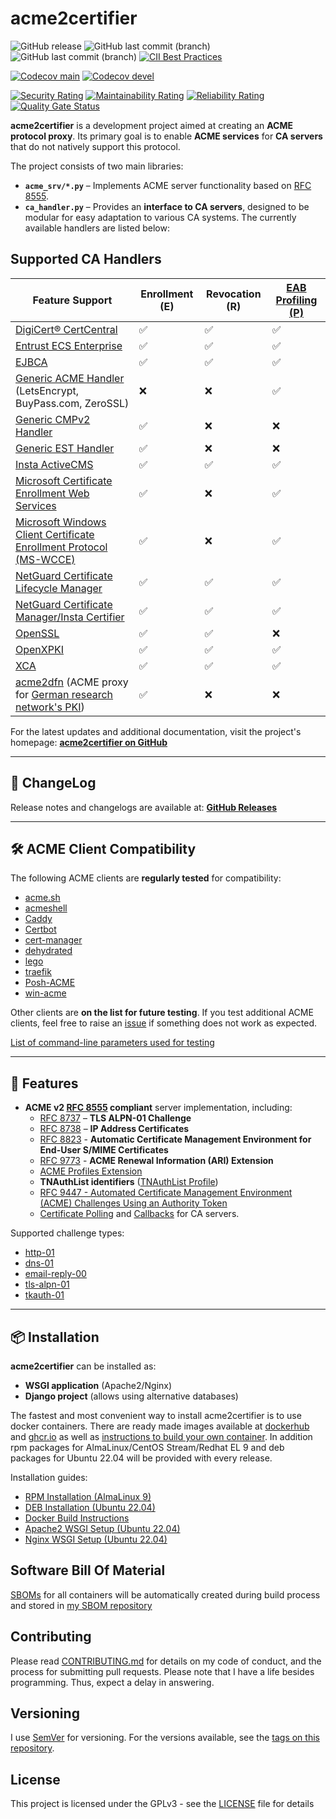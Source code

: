 <!-- markdownlint-disable MD013 -->

# acme2certifier

![GitHub release](https://img.shields.io/github/release/grindsa/acme2certifier.svg)
![GitHub last commit (branch)](https://img.shields.io/github/last-commit/grindsa/acme2certifier/master.svg?label=last%20commit%20into%20master)
![GitHub last commit (branch)](https://img.shields.io/github/last-commit/grindsa/acme2certifier/devel.svg?label=last%20commit%20into%20devel)
[![CII Best Practices](https://bestpractices.coreinfrastructure.org/projects/2581/badge)](https://bestpractices.coreinfrastructure.org/projects/2581)

[![Codecov main](https://img.shields.io/codecov/c/github/grindsa/acme2certifier/master?label=test%20coverage%20master)](https://app.codecov.io/gh/grindsa/acme2certifier/tree/master)
[![Codecov devel](https://img.shields.io/codecov/c/github/grindsa/acme2certifier/devel?label=test%20coverage%20devel)](https://app.codecov.io/gh/grindsa/acme2certifier/tree/devel)

[![Security Rating](https://sonarcloud.io/api/project_badges/measure?project=grindsa_acme2certifier&metric=security_rating)](https://sonarcloud.io/summary/overall?id=grindsa_acme2certifier)
[![Maintainability Rating](https://sonarcloud.io/api/project_badges/measure?project=grindsa_acme2certifier&metric=sqale_rating)](https://sonarcloud.io/summary/new_code?id=grindsa_acme2certifier)
[![Reliability Rating](https://sonarcloud.io/api/project_badges/measure?project=grindsa_acme2certifier&metric=reliability_rating)](https://sonarcloud.io/summary/overall?id=grindsa_acme2certifier)
[![Quality Gate Status](https://sonarcloud.io/api/project_badges/measure?project=grindsa_acme2certifier&metric=alert_status)](https://sonarcloud.io/summary/overall?id=grindsa_acme2certifier)

**acme2certifier** is a development project aimed at creating an **ACME protocol proxy**. Its primary goal is to enable **ACME services** for **CA servers** that do not natively support this protocol.

The project consists of two main libraries:

- **`acme_srv/*.py`** – Implements ACME server functionality based on [RFC 8555](https://tools.ietf.org/html/rfc8555).
- **`ca_handler.py`** – Provides an **interface to CA servers**, designed to be modular for easy adaptation to various CA systems.
  The currently available handlers are listed below:

## Supported CA Handlers

| Feature Support                                                                                                                                | Enrollment (E) | Revocation (R) | [EAB Profiling (P)](docs/eab_profiling.md) |
| ---------------------------------------------------------------------------------------------------------------------------------------------- | -------------- | -------------- | ------------------------------------------ |
| [DigiCert® CertCentral](docs/digicert.md)                                                                                                      | ✅             | ✅             | ✅                                         |
| [Entrust ECS Enterprise](docs/entrust.md)                                                                                                      | ✅             | ✅             | ✅                                         |
| [EJBCA](docs/ejbca.md)                                                                                                                         | ✅             | ✅             | ✅                                         |
| [Generic ACME Handler](docs/acme_ca.md) (LetsEncrypt, BuyPass.com, ZeroSSL)                                                                    | ❌             | ❌             | ✅                                         |
| [Generic CMPv2 Handler](docs/cmp.md)                                                                                                           | ✅             | ❌             | ❌                                         |
| [Generic EST Handler](docs/est.md)                                                                                                             | ✅             | ❌             | ❌                                         |
| [Insta ActiveCMS](docs/asa.md)                                                                                                                 | ✅             | ✅             | ✅                                         |
| [Microsoft Certificate Enrollment Web Services](docs/mscertsrv.md)                                                                             | ✅             | ❌             | ✅                                         |
| [Microsoft Windows Client Certificate Enrollment Protocol (MS-WCCE)](docs/mswcce.md)                                                           | ✅             | ❌             | ✅                                         |
| [NetGuard Certificate Lifecycle Manager](docs/nclm.md)                                                                                         | ✅             | ✅             | ✅                                         |
| [NetGuard Certificate Manager/Insta Certifier](docs/certifier.md)                                                                              | ✅             | ✅             | ✅                                         |
| [OpenSSL](docs/openssl.md)                                                                                                                     | ✅             | ✅             | ❌                                         |
| [OpenXPKI](docs/openxpki.md)                                                                                                                   | ✅             | ✅             | ✅                                         |
| [XCA](docs/xca.md)                                                                                                                             | ✅             | ✅             | ✅                                         |
| [acme2dfn](https://github.com/pfisterer/acme2dfn) (ACME proxy for [German research network's PKI](https://www.pki.dfn.de/ueberblick-dfn-pki/)) | ✅             | ❌             | ❌                                         |

For the latest updates and additional documentation, visit the project's homepage:
[**acme2certifier on GitHub**](https://github.com/grindsa/acme2certifier)

______________________________________________________________________

## 📌 ChangeLog

Release notes and changelogs are available at:
[**GitHub Releases**](https://github.com/grindsa/acme2certifier/releases)

______________________________________________________________________

## 🛠 ACME Client Compatibility

The following ACME clients are **regularly tested** for compatibility:

- [acme.sh](https://github.com/Neilpang/acme.sh)
- [acmeshell](https://github.com/cpu/acmeshell/)
- [Caddy](https://caddyserver.com/docs/automatic-https)
- [Certbot](https://certbot.eff.org/)
- [cert-manager](docs/cert-mgr.md)
- [dehydrated](https://www.rfc-editor.org/rfc/rfc8823.html#name-use-of-acme-for-issuing-end)
- [lego](https://github.com/go-acme/lego)
- [traefik](https://traefik.io/)
- [Posh-ACME](https://github.com/rmbolger/Posh-ACME)
- [win-acme](https://www.win-acme.com/)

Other clients are **on the list for future testing**.
If you test additional ACME clients, feel free to raise an [issue](https://github.com/grindsa/acme2certifier/issues/new) if something does not work as expected.

[List of command-line parameters used for testing](docs/rfc8823_email_identifier.md)

______________________________________________________________________

## 🚀 Features

- **ACME v2 [RFC 8555](https://www.rfc-editor.org/rfc/rfc8555.html) compliant** server implementation, including:
  - [RFC 8737](https://www.rfc-editor.org/rfc/rfc8737.html) – **TLS ALPN-01 Challenge**
  - [RFC 8738](https://www.rfc-editor.org/rfc/rfc8738.html) – **IP Address Certificates**
  - [RFC 8823](https://www.rfc-editor.org/rfc/rfc8823.html) - **Automatic Certificate Management Environment for End-User S/MIME Certificates**
  - [RFC 9773](https://datatracker.ietf.org/doc/rfc9773/) - **ACME Renewal Information (ARI) Extension**
  - [ACME Profiles Extension](docs/acme_profiling.md)
  - **TNAuthList identifiers** ([TNAuthList Profile](docs/tnauthlist.md))
  - [RFC 9447 - Automated Certificate Management Environment (ACME) Challenges Using an Authority Token](https://www.rfc-editor.org/rfc/rfc9447)
  - [Certificate Polling](docs/poll.md) and [Callbacks](docs/trigger.md) for CA servers.

Supported challenge types:

- [http-01](https://tools.ietf.org/html/rfc8555#section-8.3)
- [dns-01](https://tools.ietf.org/html/rfc8555#section-8.4)
- [email-reply-00](https://www.rfc-editor.org/rfc/rfc8823.html#name-use-of-acme-for-issuing-end)
- [tls-alpn-01](https://tools.ietf.org/html/rfc8737)
- [tkauth-01](https://www.rfc-editor.org/rfc/rfc9447)

______________________________________________________________________

## 📦 Installation

**acme2certifier** can be installed as:

- **WSGI application** (Apache2/Nginx)
- **Django project** (allows using alternative databases)

The fastest and most convenient way to install acme2certifier is to use docker containers. There are ready made images available at [dockerhub](https://hub.docker.com/r/grindsa/acme2certifier) and [ghcr.io](https://github.com/grindsa?tab=packages&ecosystem=container) as well as [instructions to build your own container](examples/Docker/).
In addition rpm packages for AlmaLinux/CentOS Stream/Redhat EL 9 and deb packages for Ubuntu 22.04 will be provided with every release.

Installation guides:

- [RPM Installation (AlmaLinux 9)](docs/install_rpm.md)
- [DEB Installation (Ubuntu 22.04)](docs/install_deb.md)
- [Docker Build Instructions](examples/Docker/)
- [Apache2 WSGI Setup (Ubuntu 22.04)](docs/install_apache2_wsgi.md)
- [Nginx WSGI Setup (Ubuntu 22.04)](docs/install_nginx_wsgi_ub22.md)

## Software Bill Of Material

[SBOMs](https://www.linuxfoundation.org/blog/blog/what-is-an-sbom) for all containers will be automatically created during build process and stored in [my SBOM repository](https://github.com/grindsa/sbom/tree/main/sbom/acme2certifier)

## Contributing

Please read [CONTRIBUTING.md](docs/CONTRIBUTING.md) for details on my code of conduct, and the process for submitting pull requests. Please note that I have a life besides programming. Thus, expect a delay in answering.

## Versioning

I use [SemVer](http://semver.org/) for versioning. For the versions available, see the [tags on this repository](https://github.com/grindsa/dkb-robo/tags).

## License

This project is licensed under the GPLv3 - see the [LICENSE](LICENSE) file for details

